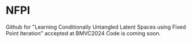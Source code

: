 # NFPI

Github for "Learning Conditionally Untangled Latent Spaces using Fixed Point Iteration" accepted at BMVC2024
Code is coming soon.










